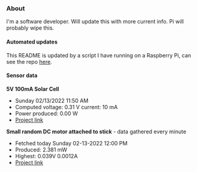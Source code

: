 ### About
I'm a software developer. Will update this with more current info. Pi will probably wipe this.

#### Automated updates
This README is updated by a script I have running on a Raspberry Pi, can see the repo [here](https://github.com/jdc-cunningham/raspi-git-repo-updater).

#### Sensor data
**5V 100mA Solar Cell**
- Sunday 02/13/2022 11:50 AM
- Computed voltage: 0.31 V current: 10 mA
- Power produced: 0.00 W
- [Project link](https://github.com/jdc-cunningham/raspisolarplotter)

**Small random DC motor attached to stick** - data gathered every minute
- Fetched today Sunday 02-13-2022 12:00 PM
- Produced: 2.381 mW
- Highest: 0.039V 0.0012A
- [Project link](https://github.com/jdc-cunningham/turbine-raspi)